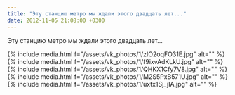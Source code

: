 ```yaml
---
title: "Эту станцию метро мы ждали этого двадцать лет..."
date: 2012-11-05 21:08:00 +0300
---
```


Эту станцию метро мы ждали этого двадцать лет...


{% include media.html f="/assets/vk_photos/1/zIO2oqFO31E.jpg" alt="" %}
{% include media.html f="/assets/vk_photos/1/f9ixvAdKLkU.jpg" alt="" %}
{% include media.html f="/assets/vk_photos/1/QHKX1Cfy7V8.jpg" alt="" %}
{% include media.html f="/assets/vk_photos/1/M2S5PxB571U.jpg" alt="" %}
{% include media.html f="/assets/vk_photos/1/uxtx1Sj_jIA.jpg" alt="" %}
